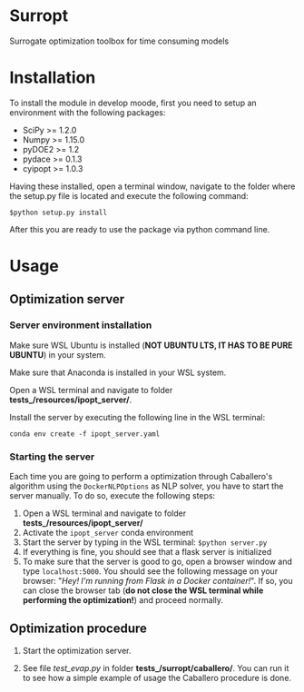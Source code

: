 # Surropt
Surrogate optimization toolbox for time consuming models

# Installation
To install the module in develop moode, first you need to setup an environment with the following packages:

- SciPy >= 1.2.0
- Numpy >= 1.15.0
- pyDOE2 >= 1.2
- pydace >= 0.1.3
- cyipopt >= 1.0.3

Having these installed, open a terminal window, navigate to the folder where the setup.py file is located and execute the following command:
```
$python setup.py install
```

After this you are ready to use the package via python command line.

# Usage

## Optimization server
### Server environment installation
Make sure WSL Ubuntu is installed (**NOT UBUNTU LTS, IT HAS TO BE PURE UBUNTU**) in your system.

Make sure that Anaconda is installed in your WSL system.

Open a WSL terminal and navigate to folder **tests_/resources/ipopt_server/**.

Install the server by executing the following line in the WSL terminal:

```
conda env create -f ipopt_server.yaml
```

### Starting the server
Each time you are going to perform a optimization through Caballero's algorithm using the `DockerNLPOptions` as NLP solver, you have to start the server manually. To do so, execute the following steps:

1. Open a WSL terminal and navigate to folder **tests_/resources/ipopt_server/**
2. Activate the `ipopt_server` conda environment
3. Start the server by typing in the WSL terminal: ```$python server.py```
4. If everything is fine, you should see that a flask server is initialized
5. To make sure that the server is good to go, open a browser window and type `localhost:5000`. You should see the following message on your browser: "*Hey! I'm running from Flask in a Docker container!*". If so, you can close the browser tab (**do not close the WSL terminal while performing the optimization!**) and proceed normally.

## Optimization procedure
1. Start the optimization server.

2. See file *test_evap.py* in folder **tests_/surropt/caballero/**. You can run it to see how a simple example of usage the Caballero procedure is done.